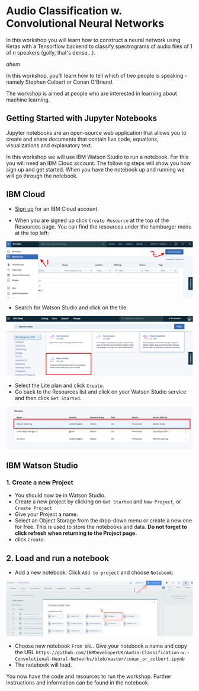 # Audio Classification w. Convolutional Neural Networks

In this workshop you will learn how to construct a neural network using Keras with a Tensorflow backend to classify spectrograms of audio files of 1 of _n_ speakers (golly, that's dense...).

_ahem_

In this workshop, you'll learn how to tell which of two people is speaking - namely Stephen Colbert or Conan O'Briend.

The workshop is aimed at people who are interested in learning about machine learning.

## Getting Started with Jupyter Notebooks

Jupyter notebooks are an open-source web application that allows you to create and share documents that contain live code, equations, visualizations and explanatory text. 

In this workshop we will use IBM Watson Studio to run a notebook. For this you will need an IBM Cloud account. The following steps will show you how sign up and get started. When you have the notebook up and running we will go through the notebook. 

## IBM Cloud

- [Sign up](https://cloud.ibm.com/registration) for an IBM Cloud account

- When you are signed up click `Create Resource` at the top of the Resources page. You can find the resources under the hamburger menu at the top left:

 ![An image showing the locations of the 'Create Resource' button](images/resources.png)
 
- Search for Watson Studio and click on the tile:

![](images/studio.png)

- Select the Lite plan and click `Create`.
- Go back to the Resources list and click on your Watson Studio service and then click `Get Started`. 

![An image if the IBM Cloud Catalog](images/launch.png)

## IBM Watson Studio

### 1. Create a new Project

- You should now be in Watson Studio.
- Create a new project by clicking on `Get Started` and `New Project`, or `Create Project`
- Give your Project a name.
- Select an Object Storage from the drop-down menu or create a new one for free. This is used to store the notebooks and data. **Do not forget to click refresh when returning to the Project page.**
- click `Create`.  

## 2. Load and run a notebook

-  Add a new notebook. Click `Add to project` and choose `Notebook`:

![An image showing the user how to create a notebook](images/addnotebook.png)

- Choose new notebook `From URL`. Give your notebook a name and copy the URL `https://github.com/IBMDeveloperUK/Audio-Classification-w.-Convolutional-Neural-Networks/blob/master/conan_or_colbert.ipynb`
-  The notebook will load. 
 
You now have the code and resources to run the workshop. Further instructions and information can be found in the notebook.
